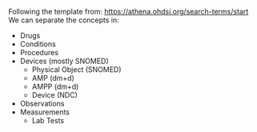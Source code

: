 Following the template from:
https://athena.ohdsi.org/search-terms/start
We can separate the concepts in:
- Drugs
- Conditions
- Procedures
- Devices (mostly SNOMED)
    - Physical Object (SNOMED)
    - AMP (dm+d)
    - AMPP (dm+d)
    - Device (NDC)
- Observations
- Measurements
    - Lab Tests
